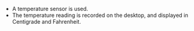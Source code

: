 * A temperature sensor is used.
* The temperature reading is recorded on the desktop, and displayed in Centigrade and Fahrenheit.
